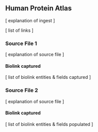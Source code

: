 ## Human Protein Atlas

[ explanation of ingest ]

[ list of links ]

### Source File 1

[ explanation of source file ]

#### Biolink captured

[ list of biolink entities & fields captured ]

### Source File 2

[ explanation of source file ]

#### Biolink captured

[ list of biolink entities & fields populated ]
